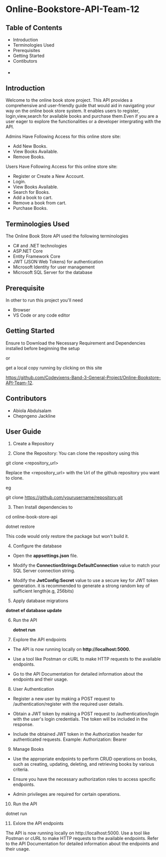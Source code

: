 # Online-Bookstore-API-Team-12

## Table of Contents
* Introduction
* Terminologies Used
* Prerequisites
* Getting Started
* Contibutors
* #### 


## Introduction

Welcome to the online book store project. This API provides a comprehensive and user-friendly guide that would aid in navigating your way on the online book store system. It enables users to register, login,view,search for available books and purchase them.Even if you are a user eager to explore the functionalities or a developer intergrating with the API.

Admins Have Following Access for this online store site:
* Add New Books.
* View Books Available.
* Remove Books.

Users Have Following Access for this online store site:
* Register or Create a New Account.
* Login.
* View Books Available.
* Search for Books. 
* Add a book to cart.
* Remove a book from cart.
* Purchase Books.

## Terminologies Used

The Online Book Store API used the following terminologies 

* C# and .NET technologies
* ASP.NET Core
* Entity Framework Core
* JWT (JSON Web Tokens) for authentication
* Microsoft Identity for user management
* Microsoft SQL Server for the database

## Prerequisite

In other to run this project you'll need 
* Browser
* VS Code or any code editor


## Getting Started

Ensure to Download the Necessary Requirement and Dependencies installed before beginning the setup 

or

get a local copy running by clicking on this site

https://github.com/Codevixens-Band-3-General-Project/Online-Bookstore-API-Team-12.



## Contributors
* Abiola Abdulsalam		
* Chepngeno Jackline

## User Guide

1. Create a Repository 

2. Clone the Repository:
You can clone the repository using this 

git clone <repository_url> 


Replace the <repository_url> with the Url of the github repository you want to clone.

eg 

git clone https://github.com/yourusername/repository.git


3. Then Install dependencies to 

  cd online-book-store-api

  dotnet restore 

  This code would only restore the package but won't build it.

4. Configure the database

* Open the **appsettings.json** file. 

* Modify the **ConnectionStrings:DefaultConnection** value to match your SQL Server connection string.

* Modify the **JwtConfig:Secret** value to use a secure key for JWT token generation. it is recommended to generate a strong random key of sufficient length(e.g, 256bits)

5. Apply database migrations
   
  **dotnet ef database update**

6. Run the API
   
   **dotnet run**

7. Explore the API endpoints
   
* The API is now running locally on **http://localhost:5000.**

* Use a tool like Postman or cURL to make HTTP requests to the available endpoints. 

* Go to the API Documentation for detailed information about the endpoints and their usage.


8. User Authentication
    
* Register a new user by making a POST request to /authentication/register with the required user details.
  
* Obtain a JWT token by making a POST request to /authentication/login with the user's login credentials. The token will be included in the response.
  
* Include the obtained JWT token in the Authorization header for authenticated requests. Example: Authorization: Bearer <token>


9. Manage Books
    
* Use the appropriate endpoints to perform CRUD operations on books, such as creating, updating, deleting, and retrieving books by various criteria.
  
* Ensure you have the necessary authorization roles to access specific endpoints.
  
* Admin privileges are required for certain operations.

10. Run the API
    
  dotnet run

11. Exlore the API endpoints
    
The API is now running locally on http://localhost:5000.
Use a tool like Postman or cURL to make HTTP requests to the available endpoints. Refer to the API Documentation for detailed information about the endpoints and their usage.

